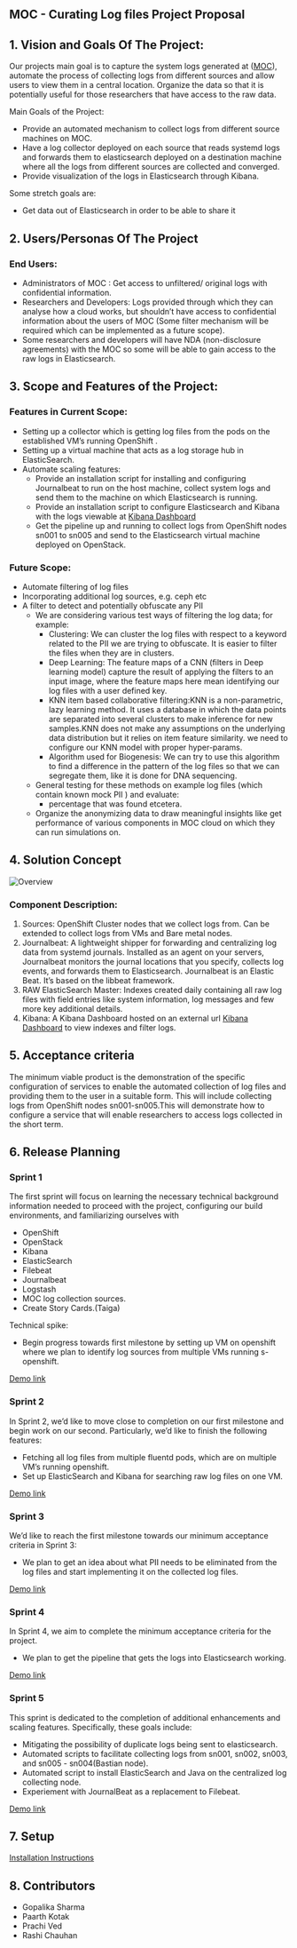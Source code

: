 ## MOC - Curating Log files Project Proposal

## 1. Vision and Goals Of The Project:

Our projects main goal is to capture the system logs generated at ([MOC](link:https://massopen.cloud/)), automate the process of collecting logs from different sources and allow users to view them in a central location. Organize the data so that it is potentially useful for those researchers that have access to the raw data.

Main Goals of the Project:

* Provide an automated mechanism to collect logs from different source machines on MOC. 
* Have a log collector deployed on each source that reads systemd logs and forwards them to elasticsearch deployed on a destination machine where all the logs from different sources are collected and converged.
* Provide visualization of the logs in Elasticsearch through Kibana.

Some stretch goals are:
* Get data out of Elasticsearch in order to be able to share it
	
## 2. Users/Personas Of The Project

### End Users:
* Administrators of MOC : Get access to unfiltered/ original logs with confidential information.
* Researchers and Developers: Logs provided through which they can analyse how a cloud works, but shouldn’t have access to confidential information about the users of MOC (Some filter mechanism will be required which can be implemented as a future scope).
* Some researchers and developers will have NDA (non-disclosure agreements) with the MOC so some will be able to gain access to the raw logs in Elasticsearch.

## 3. Scope and Features of the Project:

### Features in Current Scope:
* Setting up a collector which is getting log files from the pods on the established VM’s running OpenShift .
* Setting up a virtual machine that acts as a log storage hub in ElasticSearch.
* Automate scaling features:
	* Provide an installation script for installing and configuring Journalbeat to run on the host machine, collect system logs and send them to the machine on which Elasticsearch is running.
	* Provide an installation script to configure Elasticsearch and Kibana with the logs viewable at [Kibana Dashboard](logging.osh.massopen.cloud:5602)
	* Get the pipeline up and running to collect logs from OpenShift nodes sn001 to sn005 and send to the Elasticsearch virtual machine deployed on OpenStack.

### Future Scope:

* Automate filtering of log files
* Incorporating additional log sources, e.g. ceph etc
* A filter to detect and potentially obfuscate any PII
    * We are considering various test ways of filtering the log data; for example:
		* Clustering: We can cluster the log files with respect to a keyword related to the PII we are trying to obfuscate. It is easier to filter the files when they are in clusters.
        * Deep Learning: The feature maps of a CNN (filters in Deep learning model) capture the result of applying the filters to an input image, where the feature maps here mean identifying our log files with a user defined key.
        * KNN item based collaborative filtering:KNN is a non-parametric, lazy learning method. It uses a database in which the data points are separated into several clusters to make inference for new samples.KNN does not make any assumptions on the underlying data distribution but it relies on item feature similarity. we need to configure our KNN model with proper hyper-params.
        * Algorithm used for Biogenesis: We can try to use this algorithm to find a difference in the pattern of the log files so that we can segregate them, like it is done for DNA sequencing.
	* General testing for these methods on example log files (which contain known mock PII )
       and evaluate:
    	* percentage that was found etcetera.
	* Organize the anonymizing data to draw meaningful insights like get performance of various components in MOC cloud on which they can run simulations on.


## 4. Solution Concept

![Overview](https://github.com/BU-NU-CLOUD-F19/Curating_Log_Files/blob/master/images/FCC.png)


### Component Description:

1. Sources: OpenShift Cluster nodes that we collect logs from. Can be extended to collect logs from VMs and Bare metal nodes.
2. Journalbeat: A lightweight shipper for forwarding and centralizing log data from systemd journals. Installed as an agent on your servers, Journalbeat monitors the journal locations that you specify, collects log events, and forwards them to Elasticsearch. Journalbeat is an Elastic Beat. It’s based on the libbeat framework.
3. RAW ElasticSearch Master: Indexes created daily containing all raw log files with field entries like system information, log messages and few more key additional details.
4. Kibana: A Kibana Dashboard hosted on an external url [Kibana Dashboard](logging.osh.massopen.cloud:5602) to view indexes and filter logs.

## 5. Acceptance criteria

The minimum viable product is the demonstration of the specific configuration of services to enable the automated collection of log files and providing them to the user in a suitable form. This will include collecting logs from OpenShift nodes sn001-sn005.This will demonstrate how to configure a service that will enable researchers to access logs collected in the short term.

## 6. Release Planning
### Sprint 1 
The first sprint will focus on learning the necessary technical background information needed to proceed with the project, configuring our build environments, and familiarizing ourselves with 
* OpenShift
* OpenStack
* Kibana
* ElasticSearch
* Filebeat
* Journalbeat
* Logstash
* MOC log collection sources. 
* Create Story Cards.(Taiga)

Technical spike: 
* Begin progress towards first milestone by setting up VM on openshift where we plan to identify log sources from multiple VMs running s-openshift.

[Demo link](https://github.com/BU-NU-CLOUD-F19/Curating_Log_Files/blob/master/demos/Week1.pptx)


### Sprint 2
In Sprint 2, we’d like to move close to completion on our first milestone and begin work on our second. Particularly, we’d like to finish the following features:
* Fetching all log files from multiple fluentd pods, which are on multiple VM’s running openshift.
* Set up ElasticSearch and Kibana for searching raw log files on one VM.

[Demo link](https://docs.google.com/presentation/d/1Lb6w3OOkxOWkB-IKia2YSLu2TSyXegyiNVqggS_0JC0/edit?usp=sharing)


### Sprint 3
We’d like to reach the first milestone towards our minimum acceptance criteria in Sprint 3:
* We plan to get an idea about what PII needs to be eliminated from the log files and start implementing it on the collected log files.

[Demo link](https://1drv.ms/p/s!AkxTmCI5bOduolw-_DrHA8nTTuFw)

### Sprint 4
In Sprint 4, we aim to complete the minimum acceptance criteria for the project. 
* We plan to get the pipeline that gets the logs into Elasticsearch working.

[Demo link](https://docs.google.com/presentation/d/1SH1uk2c1wEw1WvuMuofFlmsqSqIh6njIhA0qGZ1hxU4/edit?usp=sharing)

### Sprint 5
This sprint is dedicated to the completion of additional enhancements and scaling features. Specifically, these goals include:
* Mitigating the possibility of duplicate logs being sent to elasticsearch.
* Automated scripts to facilitate collecting logs from sn001, sn002, sn003, and sn005 - sn004(Bastian node).
* Automated script to install ElasticSearch and Java on the centralized log collecting node. 
* Experiement with JournalBeat as a replacement to Filebeat.

[Demo link](https://docs.google.com/presentation/d/18rMIOXpnfeDlslEvj1_XluwOT4YEgfpM75S5_-QNLAw/edit?usp=sharing)


## 7. Setup

[Installation Instructions](https://github.com/BU-NU-CLOUD-F19/Curating_Log_Files/blob/master/Install.md)

## 8. Contributors
* Gopalika Sharma
* Paarth Kotak
* Prachi Ved
* Rashi Chauhan




